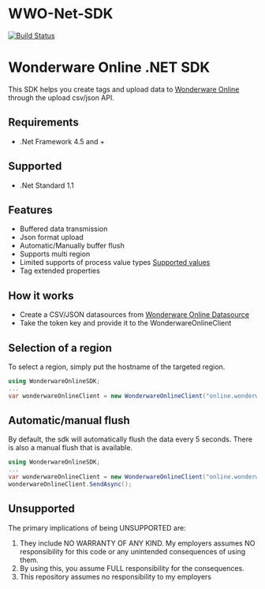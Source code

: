 # WWO-Net-SDK

[![Build Status](https://travis-ci.org/sebcc/WWO-Net-SDK.svg?branch=master)](https://travis-ci.org/sebcc/WWO-Net-SDK)

Wonderware Online .NET SDK
==========================
This SDK helps you create tags and upload data to [Wonderware Online](https://online.wonderware.com) through the upload csv/json API.

Requirements
-----------
- .Net Framework 4.5 and +

Supported
-----------
- .Net Standard 1.1

Features
-----------
- Buffered data transmission
- Json format upload
- Automatic/Manually buffer flush
- Supports multi region
- Limited supports of process value types [Supported values](https://online.wonderware.com/Help/#324169.htm)
- Tag extended properties

How it works
-----------
- Create a CSV/JSON datasources from [Wonderware Online Datasource](https://online.wonderware.com/DataSourceManagement) 
- Take the token key and provide it to the WonderwareOnlineClient

Selection of a region
-----------
To select a region, simply put the hostname of the targeted region.

```c#
using WonderwareOnlineSDK;
...
var wonderwareOnlineClient = new WonderwareOnlineClient("online.wonderware.com", "PROVIDE TOKEN HERE");
```

Automatic/manual flush
-----------
By default, the sdk will automatically flush the data every 5 seconds.  There is also a manual flush that is available.

```c#
using WonderwareOnlineSDK;
...
var wonderwareOnlineClient = new WonderwareOnlineClient("online.wonderware.com", "PROVIDE TOKEN HERE");
wonderwareOnlineClient.SendAsync();
```

Unsupported
-----------

The primary implications of being UNSUPPORTED are:

1. They include NO WARRANTY OF ANY KIND. My employers assumes NO responsibility for this code or any unintended consequences of using them.
2. By using this, you assume FULL responsibility for the consequences.
3. This repository assumes no responsibility to my employers
